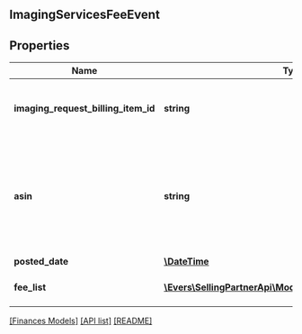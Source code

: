 ## ImagingServicesFeeEvent

## Properties

Name | Type | Description | Notes
------------ | ------------- | ------------- | -------------
**imaging_request_billing_item_id** | **string** | The identifier for the imaging services request. | [optional]
**asin** | **string** | The Amazon Standard Identification Number (ASIN) of the item for which the imaging service was requested. | [optional]
**posted_date** | [**\DateTime**](\DateTime.md) |  | [optional]
**fee_list** | [**\Evers\SellingPartnerApi\Model\Finances\FeeComponent[]**](FeeComponent.md) | A list of fee component information. | [optional]

[[Finances Models]](../) [[API list]](../../Api) [[README]](../../../README.md)

